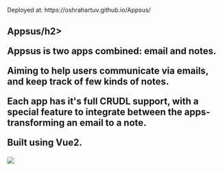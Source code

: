 <p>Deployed at: https://oshrahartuv.github.io/Appsus/</p>

<h2>Appsus/h2>

<p>Appsus is two apps combined: email and notes.</p>
<p>Aiming to help users communicate via emails, and keep track of few kinds of notes.</p>
<p>Each app has it's full CRUDL support, with a special feature to integrate between the apps- transforming an email to a note.</p>
<p>Built using Vue2.</p>

<img src="https://res.cloudinary.com/or21321/image/upload/v1658843511/appsus_ubeomb.png"/>

